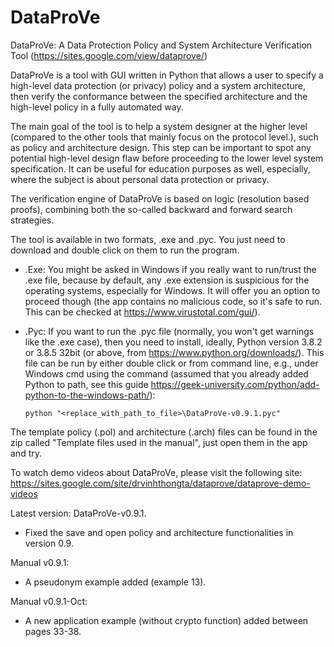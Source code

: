 # DataProVe
DataProVe: A Data Protection Policy and System Architecture Verification Tool (https://sites.google.com/view/dataprove/)

DataProVe is a tool with GUI written in Python that allows a user to specify a high-level data protection (or privacy) policy and a system architecture, then verify the conformance between the specified architecture and the high-level policy in a fully automated way. 

The main goal of the tool is to help a system designer at the higher level (compared to the other tools that mainly focus on the protocol level.), such as policy and architecture design. This step can be important to spot any potential high-level design flaw before proceeding to the lower level system specification. It can be useful for education purposes as well, especially, where the subject is about personal data protection or privacy.  

The verification engine of DataProVe is based on logic (resolution based proofs), combining both the so-called backward and forward search strategies. 

The tool is available in two formats, .exe and .pyc. You just need to download and double click on them to run the program. 
- .Exe: You might be asked in Windows if you really want to run/trust the .exe file, because by default, any .exe extension is suspicious for the operating systems, especially for Windows. It will offer you an option  to proceed though (the app contains no malicious code, so it's safe to run. This can be checked at https://www.virustotal.com/gui/). 
- .Pyc: If you want to run the .pyc file (normally, you won't get warnings like the .exe case), then you need to install, ideally, Python version 3.8.2 or 3.8.5 32bit (or above, from https://www.python.org/downloads/). This file can be run by either double click or from command line, e.g., under Windows cmd using the command (assumed that you already added Python to path, see this guide https://geek-university.com/python/add-python-to-the-windows-path/): 

      python "<replace_with_path_to_file>\DataProVe-v0.9.1.pyc" 

The template policy (.pol) and architecture (.arch) files can be found in the zip called "Template files used in the manual", just open them in the app and try. 

To watch demo videos about DataProVe, please visit the following site: https://sites.google.com/site/drvinhthongta/dataprove/dataprove-demo-videos

Latest version: DataProVe-v0.9.1.
- Fixed the save and open policy and architecture functionalities in version 0.9.

Manual v0.9.1:
- A pseudonym example added (example 13).

Manual v0.9.1-Oct:
- A new application example (without crypto function) added between pages 33-38. 
